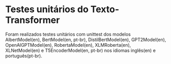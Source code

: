 # Testes unitários do Texto-Transformer

Foram realizados testes unitários com unittest dos modelos AlbertModel(en), BertModel(en, pt-br), DistilBertModel(en), GPT2Model(en), OpenAIGPTModel(en), RobertaModel(en), XLMRoberta(en), XLNetModel(en) e T5EncoderModel(en, pt-br) nos idiomas inglês(en) e português(pt-br).
